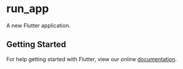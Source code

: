 # run_app

A new Flutter application.

## Getting Started

For help getting started with Flutter, view our online
[documentation](https://flutter.io/).
